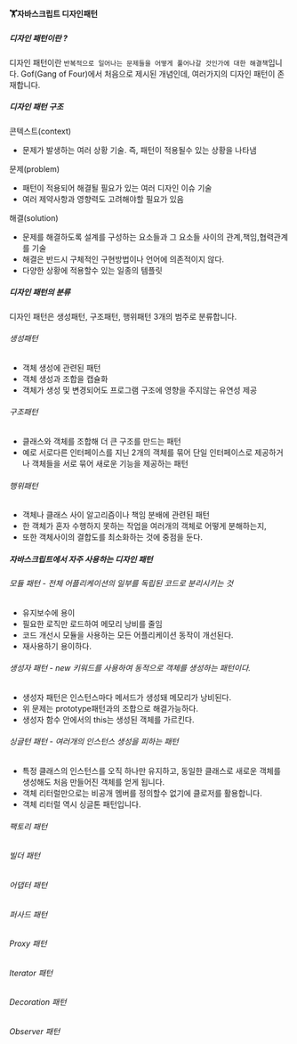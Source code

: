 #### 🏋자바스크립트 디자인패턴

##### 디자인 패턴이란 ?

디자인 패턴이란 `반복적으로 일어나는 문제들을 어떻게 풀어나갈 것인가에 대한 해결책`입니다. 
Gof(Gang of Four)에서 처음으로 제시된 개념인데, 여러가지의 디자인 패턴이 존재합니다.

##### 디자인 패턴 구조

콘텍스트(context)
- 문제가 발생하는 여러 상황 기술. 즉, 패턴이 적용될수 있는 상황을 나타냄

문제(problem)
- 패턴이 적용되어 해결될 필요가 있는 여러 디자인 이슈 기술
- 여러 제약사항과 영향력도 고려해야할 필요가 있음

해결(solution)
- 문제를 해결하도록 설계를 구성하는 요소들과 그 요소들 사이의 관계,책임,협력관계를 기술
- 해결은 반드시 구체적인 구현방법이나 언어에 의존적이지 않다.
- 다양한 상황에 적용할수 있는 일종의 템플릿

##### 디자인 패턴의 분류

디자인 패턴은 생성패턴, 구조패턴, 행위패턴 3개의 범주로 분류합니다.

###### 생성패턴

- 객체 생성에 관련된 패턴
- 객체 생성과 조합을 캡슐화
- 객체가 생성 및 변경되어도 프로그램 구조에 영향을 주지않는 유연성 제공

###### 구조패턴

- 클래스와 객체를 조합해 더 큰 구조를 만드는 패턴
- 예로 서로다른 인터페이스를 지닌 2개의 객체를 묶어 단일 인터페이스로 제공하거나 객체들을 서로 묶어 새로운 기능을 제공하는 패턴

###### 행위패턴

- 객체나 클래스 사이 알고리즘이나 책임 분배에 관련된 패턴
- 한 객체가 혼자 수행하지 못하는 작업을 여러개의 객체로 어떻게 분해하는지,
- 또한 객체사이의 결합도를 최소화하는 것에 중점을 둔다.

##### 자바스크립트에서 자주 사용하는 디자인 패턴

###### 모듈 패턴 - 전체 어플리케이션의 일부를 독립된 코드로 분리시키는 것

- 유지보수에 용이
- 필요한 로직만 로드하여 메모리 낭비를 줄임
- 코드 개선시 모듈을 사용하는 모든 어플리케이션 동작이 개선된다.
- 재사용하기 용이하다.

###### 생성자 패턴 - new 키워드를 사용하여 동적으로 객체를 생성하는 패턴이다.

- 생성자 패턴은 인스턴스마다 메서드가 생성돼 메모리가 낭비된다.
- 위 문제는 prototype패턴과의 조합으로 해결가능하다.
- 생성자 함수 안에서의 this는 생성된 객체를 가르킨다.

###### 싱글턴 패턴 - 여러개의 인스턴스 생성을 피하는 패턴

- 특정 클래스의 인스턴스를 오직 하나만 유지하고, 동일한 클래스로 새로운 객체를 생성해도 처음 만들어진 객체를 얻게 됩니다.
- 객체 리터럴만으로는 비공개 멤버를 정의할수 없기에 클로저를 활용합니다.
- 객체 리터럴 역시 싱글톤 패턴입니다.

###### 팩토리 패턴

###### 빌더 패턴

###### 어댑터 패턴

###### 퍼사드 패턴

###### Proxy 패턴

###### Iterator 패턴

###### Decoration 패턴

###### Observer 패턴
